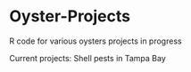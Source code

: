 # Oyster-Projects
R code for various oysters projects in progress

Current projects:
Shell pests in Tampa Bay
